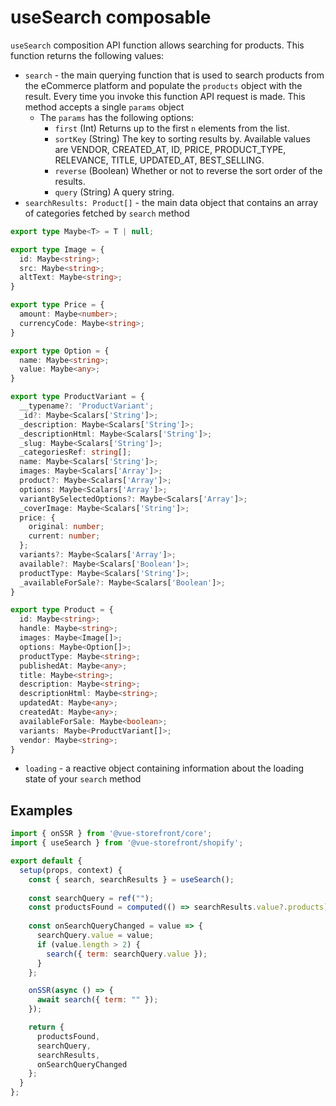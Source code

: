# useSearch composable

`useSearch` composition API function allows searching for products. This function returns the following values:

- `search` - the main querying function that is used to search products from the eCommerce platform and populate the `products` object with the result. Every time you invoke this function API request is made. This method accepts a single `params` object
    - The `params` has the following options:
        - `first` (Int) Returns up to the first `n` elements from the list.
        - `sortKey` (String) The key to sorting results by. Available values are VENDOR, CREATED_AT, ID, PRICE, PRODUCT_TYPE, RELEVANCE, TITLE, UPDATED_AT, BEST_SELLING.
        - `reverse` (Boolean) Whether or not to reverse the sort order of the results.
        - `query` (String) A query string.
- `searchResults: Product[]` - the main data object that contains an array of categories fetched by `search` method

```typescript
export type Maybe<T> = T | null;

export type Image = {
  id: Maybe<string>;
  src: Maybe<string>;
  altText: Maybe<string>;
}

export type Price = {
  amount: Maybe<number>;
  currencyCode: Maybe<string>;
}

export type Option = {
  name: Maybe<string>;
  value: Maybe<any>;
}

export type ProductVariant = {
  __typename?: 'ProductVariant';
  _id?: Maybe<Scalars['String']>;
  _description: Maybe<Scalars['String']>;
  _descriptionHtml: Maybe<Scalars['String']>;
  _slug: Maybe<Scalars['String']>;
  _categoriesRef: string[];
  name: Maybe<Scalars['String']>;
  images: Maybe<Scalars['Array']>;
  product?: Maybe<Scalars['Array']>;
  options: Maybe<Scalars['Array']>;
  variantBySelectedOptions?: Maybe<Scalars['Array']>;
  _coverImage: Maybe<Scalars['String']>;
  price: {
    original: number;
    current: number;
  };
  variants?: Maybe<Scalars['Array']>;
  available?: Maybe<Scalars['Boolean']>;
  productType: Maybe<Scalars['String']>;
  _availableForSale?: Maybe<Scalars['Boolean']>;
}

export type Product = {
  id: Maybe<string>;
  handle: Maybe<string>;
  images: Maybe<Image[]>;
  options: Maybe<Option[]>;
  productType: Maybe<string>;
  publishedAt: Maybe<any>;
  title: Maybe<string>;
  description: Maybe<string>;
  descriptionHtml: Maybe<string>;
  updatedAt: Maybe<any>;
  createdAt: Maybe<any>;
  availableForSale: Maybe<boolean>;
  variants: Maybe<ProductVariant[]>;
  vendor: Maybe<string>;
}
```
- `loading` - a reactive object containing information about the loading state of your `search` method

## Examples

```javascript
import { onSSR } from '@vue-storefront/core';
import { useSearch } from '@vue-storefront/shopify';

export default {
  setup(props, context) {
    const { search, searchResults } = useSearch();
    
    const searchQuery = ref("");
    const productsFound = computed(() => searchResults.value?.products);
    
    const onSearchQueryChanged = value => {
      searchQuery.value = value;
      if (value.length > 2) {
        search({ term: searchQuery.value });
      }
    };

    onSSR(async () => {
      await search({ term: "" });
    });

    return {
      productsFound,
      searchQuery,
      searchResults,
      onSearchQueryChanged
    };
  }
};
```
